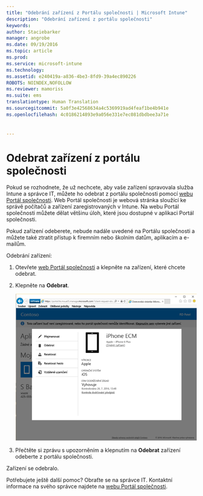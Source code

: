 ```yaml
---
title: "Odebrání zařízení z Portálu společnosti | Microsoft Intune"
description: "Odebrání zařízení z portálu společnosti"
keywords: 
author: Staciebarker
manager: angrobe
ms.date: 09/19/2016
ms.topic: article
ms.prod: 
ms.service: microsoft-intune
ms.technology: 
ms.assetid: e240419a-a836-4be3-8fd9-39a4ec890226
ROBOTS: NOINDEX,NOFOLLOW
ms.reviewer: mamoriss
ms.suite: ems
translationtype: Human Translation
ms.sourcegitcommit: 5a0f3e42568634a4c5369919ad4feaf1be4b941e
ms.openlocfilehash: 4c0186214893e9a056e331e7ec081dbdbee3a71e


---
```



# Odebrat zařízení z portálu společnosti

Pokud se rozhodnete, že už nechcete, aby vaše zařízení spravovala služba Intune a správce IT, můžete ho odebrat z portálu společnosti pomocí [webu Portál společnosti](http://portal.manage.microsoft.com). Web Portál společnosti je webová stránka sloužící ke správě počítačů a zařízení zaregistrovaných v Intune. Na webu Portál společnosti můžete dělat většinu úloh, které jsou dostupné v aplikaci Portál společnosti.

Pokud zařízení odeberete, nebude nadále uvedené na Portálu společnosti a můžete také ztratit přístup k firemním nebo školním datům, aplikacím a e-mailům.

Odebrání zařízení:

1.  Otevřete [web Portál společnosti](http://portal.manage.microsoft.com) a klepněte na zařízení, které chcete odebrat.

2.  Klepněte na **Odebrat**.

    ![Možnost odebrání zařízení na webu Portál společnosti](./media/iwp-screen-with-all-options.png)

3. Přečtěte si zprávu s upozorněním a klepnutím na **Odebrat** zařízení odeberte z portálu společnosti.

Zařízení se odebralo.

Potřebujete ještě další pomoc? Obraťte se na správce IT. Kontaktní informace na svého správce najdete na [webu Portál společnosti](http://portal.manage.microsoft.com).



<!--HONumber=Oct16_HO2-->


